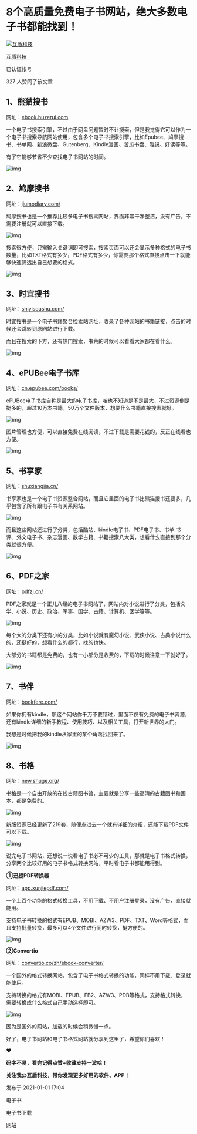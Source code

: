 # 8个高质量免费电子书网站，绝大多数电子书都能找到！

[![互盾科技](https://pica.zhimg.com/v2-a6b412e708154ca4896a1cb1a2562be2_xs.jpg?source=172ae18b)](https://www.zhihu.com/org/hu-dun-shu-ju-hui-fu)

[互盾科技](https://www.zhihu.com/org/hu-dun-shu-ju-hui-fu)



已认证帐号



327 人赞同了该文章



## **1、熊猫搜书**



网址：[ebook.huzerui.com](https://link.zhihu.com/?target=https%3A//ebook.huzerui.com/)

一个电子书搜索引擎，不过由于网盘问题暂时不让搜索，但是我觉得它可以作为一个电子书搜索导航网站使用，包含多个电子书搜索引擎，比如Epubee、鸠摩搜书、书单网、新浪微盘、Gutenberg、Kindle漫画、苦瓜书盘、雅说、好读等等。



有了它能够节省不少查找电子书网站的时间。



![img](https://pic3.zhimg.com/80/v2-11ab24f46aabac2a8b0be2a771f45476_1440w.jpg)



## **2、鸠摩搜书**



网址：[jiumodiary.com/](https://link.zhihu.com/?target=https%3A//www.jiumodiary.com/)

鸠摩搜书也是一个推荐比较多电子书搜索网站，界面非常干净整洁，没有广告，不需要注册就可以直接下载。



![img](https://pic2.zhimg.com/80/v2-e21d731022e1dab577de6098d2273ff9_1440w.jpg)



搜索很方便，只需输入关键词即可搜索，搜索页面可以还会显示多种格式的电子书数量，比如TXT格式有多少，PDF格式有多少，你需要那个格式直接点击一下就能够快速筛选出自己想要的格式。



![img](https://pic1.zhimg.com/80/v2-ca9998883e99ca2ee195448bb133d708_1440w.jpg)



## **3、时宜搜书**



网址：[shiyisoushu.com/](https://link.zhihu.com/?target=https%3A//www.shiyisoushu.com/)

时宜搜书是一个电子书籍聚合检索站网址，收录了各种网站的书籍链接，点击的时候还会跳转到原网站进行下载。



而且在搜索的下方，还有热门搜索，书荒的时候可以看看大家都在看什么。



![img](https://pic4.zhimg.com/80/v2-64d99720cf2e9bf5a603c441ab994d5f_1440w.jpg)



## **4、ePUBee电子书库**



网址：[cn.epubee.com/books/](https://link.zhihu.com/?target=https%3A//cn.epubee.com/books/)



ePUBee电子书库自称是最大的电子书库，咱也不知道是不是最大，不过资源倒是挺多的，超过10万本书籍，50万个文件版本，想要什么书籍直接搜素就好。



![img](https://pic2.zhimg.com/80/v2-65aea636be892d25e17c02bec7e67775_1440w.jpg)



图片管理也方便，可以直接免费在线阅读，不过下载是需要花钱的，反正在线看也方便。



![img](https://pic1.zhimg.com/80/v2-69ef393a3ab998113b03dbdd5d0f0cbc_1440w.jpg)



## **5、书享家**



网址：[shuxiangjia.cn/](https://link.zhihu.com/?target=https%3A//shuxiangjia.cn/)

书享家也是一个电子书资源整合网站，而且它里面的电子书比熊猫搜书还要多，几乎包含了所有跟电子书有关系网站。



![img](https://pic4.zhimg.com/80/v2-ed5fe122cdd69082a7833774d3d8481b_1440w.jpg)



而且这些网站还进行了分类，包括酷站、kindle电子书、PDF电子书、书单.书评、外文电子书、杂志漫画、数学古籍、书籍搜索八大类，想看什么直接到那个分类就很方便。



![img](https://pic4.zhimg.com/80/v2-1d4b100ff1708956a103c4327d380b27_1440w.jpg)



## **6、PDF之家**



网址：[pdfzj.cn/](https://link.zhihu.com/?target=https%3A//pdfzj.cn/)

PDF之家就是一个正儿八经的电子书网站了，网站内对小说进行了分类，包括文学、小说、历史、政治、军事、国学、古籍、计算机、医学等等。



![img](https://pic1.zhimg.com/80/v2-9c387a86d57a488f7981785913b65158_1440w.jpg)



每个大的分类下还有小的分类，比如小说就有魔幻小说、武侠小说、古典小说什么的，还挺好的，想看什么的都行，找的也快。



大部分的书籍都是免费的，也有一小部分是收费的，下载的时候注意一下就好了。



![img](https://pic3.zhimg.com/80/v2-5bd23909dec2338c692f8c2195b05d82_1440w.jpg)



## **7、书伴**



网址：[bookfere.com/](https://link.zhihu.com/?target=https%3A//bookfere.com/)

如果你拥有kindle，那这个网站你千万不要错过，里面不仅有免费的电子书资源，还有kindle详细的新手教程、使用技巧、以及相关工具，打开新世界的大门。



我想是时候把我的kindle从家里的某个角落找回来了。



![img](https://pic4.zhimg.com/80/v2-348a251782ddf4246a313ffa53dcc893_1440w.jpg)



## **8、书格**



网址：[new.shuge.org/](https://link.zhihu.com/?target=https%3A//new.shuge.org/)

书格是一个自由开放的在线古籍图书馆，主要就是分享一些高清的古籍图书和画本，都是免费的。

![img](https://pic1.zhimg.com/80/v2-bceb14f974788903eb0ba3c9751e496c_1440w.jpg)



新版资源已经更新了219套，随便点进去一个就有详细的介绍，还能下载PDF文件可以下载。



![img](https://pic2.zhimg.com/80/v2-a2016b651027c4740951fdf5902c103d_1440w.jpg)



说完电子书网站，还想说一说看电子书必不可少的工具，那就是电子书格式转换，分享两个比较好用的电子书格式转换网站，平时看电子书都能用得到。



**①迅捷PDF转换器**

网址：[app.xunjiepdf.com/](https://link.zhihu.com/?target=https%3A//app.xunjiepdf.com/%3Fzhhxx12)

一个上百个功能的格式转换工具，不用下载、不用户注册登录，没有广告，直接就能用。



支持电子书转换的格式有EPUB、MOBI、AZW3、PDF、TXT、Word等格式，而且支持批量转换，最多可以4个文件进行同时转换，挺方便的。



![img](https://pic2.zhimg.com/80/v2-572d3ac9d59ef25f5924536b54e9b1c9_1440w.jpg)



**②Convertio**

网址：[convertio.co/zh/ebook-converter/](https://link.zhihu.com/?target=https%3A//convertio.co/zh/ebook-converter/)

一个国外的格式转换网站，包含了电子书格式转换的功能，同样不用下载、登录就能使用。



支持转换的格式有MOBI、EPUB、FB2、AZW3、PDB等格式，支持格式转换，需要转换成什么格式自己手动选择即可。



![img](https://pic3.zhimg.com/80/v2-1c23f029b91ebcb96b3862886298e182_1440w.jpg)



因为是国外的网站，加载的时候会稍微慢一点。



好了，电子书网站和电子书格式网站就分享到这里了，希望你们喜欢！



❤

**码字不易，看完记得点赞+收藏支持一波哈！**

**关注我@互盾科技，带你发现更多好用的软件、APP！**

发布于 2021-01-01 17:04

电子书

电子书下载

网站

